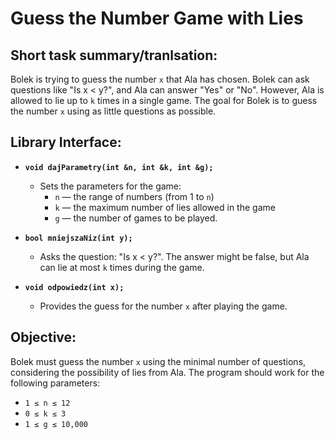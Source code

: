 # Guess the Number Game with Lies
## Short task summary/tranlsation:  
Bolek is trying to guess the number `x` that Ala has chosen. Bolek can ask questions like "Is x < y?", and Ala can answer "Yes" or "No". However, Ala is allowed to lie up to `k` times in a single game. The goal for Bolek is to guess the number `x` using as little questions as possible.

## Library Interface:
- **`void dajParametry(int &n, int &k, int &g);`**
  - Sets the parameters for the game:
    - `n` — the range of numbers (from 1 to `n`)
    - `k` — the maximum number of lies allowed in the game
    - `g` — the number of games to be played.

- **`bool mniejszaNiz(int y);`**
  - Asks the question: "Is x < y?". The answer might be false, but Ala can lie at most `k` times during the game.

- **`void odpowiedz(int x);`**
  - Provides the guess for the number `x` after playing the game.

## Objective:
Bolek must guess the number `x` using the minimal number of questions, considering the possibility of lies from Ala. The program should work for the following parameters:
- `1 ≤ n ≤ 12`
- `0 ≤ k ≤ 3`
- `1 ≤ g ≤ 10,000`
